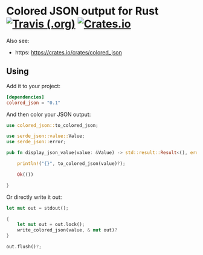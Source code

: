 # Colored JSON output for Rust [![Travis (.org)](https://img.shields.io/travis/ctron/colored_json.svg)](https://travis-ci.org/ctron/colored_json) [![Crates.io](https://img.shields.io/crates/v/colored_json.svg)](https://crates.io/crates/colored_json)

Also see:
 * https: https://crates.io/crates/colored_json

## Using

Add it to your project:

~~~toml
[dependencies]
colored_json = "0.1"
~~~

And then color your JSON output:

~~~rust
use colored_json::to_colored_json;

use serde_json::value::Value;
use serde_json::error;

pub fn display_json_value(value: &Value) -> std::result::Result<(), error::Error> {

    println!("{}", to_colored_json(value)?);

    Ok(())

}
~~~

Or directly write it out:

~~~rust
let mut out = stdout();

{
    let mut out = out.lock();
    write_colored_json(value, & mut out)?
}

out.flush()?;
~~~

